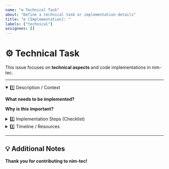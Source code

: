 ```yaml
---
name: "⚙️ Technical Task"
about: "Define a technical task or implementation details"
title: "⚙️ [Implementation]: "
labels: ["technical"]
assignees: []
---
```


# ⚙️ Technical Task

This issue focuses on **technical aspects** and code implementations in nim-tec.

---

<details open>
<summary>1️⃣ Description / Context</summary>

**What needs to be implemented?**  
<!-- Briefly describe the technical requirement, e.g., new API endpoints, database updates, etc. -->

**Why is this important?**  
<!-- Mention relevance, dependencies, or deadlines -->
</details>

<details>
<summary>2️⃣ Implementation Steps (Checklist)</summary>

- [ ] **Architecture**: High-level design or structure (e.g., MVC, microservices)  
- [ ] **Data Flow**: Interfaces, request/response schemas  
- [ ] **Testing & QA**: Unit tests, integration tests, code review  

</details>

<details>
<summary>3️⃣ Timeline / Resources</summary>

**Estimated Time:**
- [ ] < 1 day
- [ ] 1–3 days
- [ ] > 3 days

**Required Resources (tools, libraries, personnel):**
<!-- e.g., specialized software, DevOps assistance, external support -->
</details>

---

## 💡 Additional Notes
<!-- Include any extra information, documentation links, or API details here -->

**Thank you for contributing to nim-tec!**
